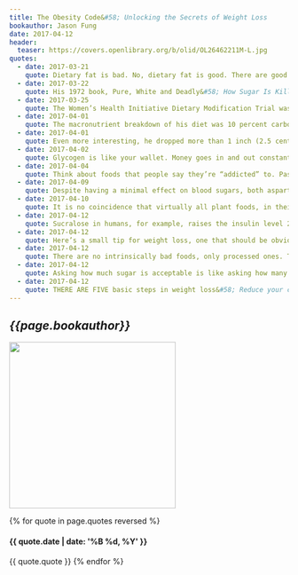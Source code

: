 ```yaml
---
title: The Obesity Code&#58; Unlocking the Secrets of Weight Loss
bookauthor: Jason Fung
date: 2017-04-12
header:
  teaser: https://covers.openlibrary.org/b/olid/OL26462211M-L.jpg
quotes:
  - date: 2017-03-21
    quote: Dietary fat is bad. No, dietary fat is good. There are good fats and bad fats. Carbohydrates are bad. No, carbohydrates are good. There are good carbs and bad carbs. You should eat more meals a day. No, you should eat fewer meals a day. Count your calories. No, calories don’t count. Milk is good for you. No, milk is bad for you. Meat is good for you. No, meat is bad for you.
  - date: 2017-03-22
    quote: His 1972 book, Pure, White and Deadly&#58; How Sugar Is Killing Us,
  - date: 2017-03-25
    quote: The Women’s Health Initiative Dietary Modification Trial was the biggest, baddest, most kick-ass study of the Eat Less, Move More strategy that has even been or ever will be done—and it was a resounding repudiation of that strategy. What is happening when we
  - date: 2017-04-01
    quote: The macronutrient breakdown of his diet was 10 percent carbohydrate, 53 percent fat and 37 percent protein. Standard calorie calculations predicted a weight gain of about 16 pounds (7.3 kilograms). Actual weight gain, however, was only about 2.8 pounds (1.3 kilograms).
  - date: 2017-04-01
    quote: Even more interesting, he dropped more than 1 inch (2.5 centimeters) from his waist measurement.
  - date: 2017-04-02
    quote: Glycogen is like your wallet. Money goes in and out constantly. The wallet is easily accessible, but can only hold a limited amount of money. Fat, however, is like the money in your bank account. It is harder to access that money, but there is an unlimited storage space for energy there in your account.
  - date: 2017-04-04
    quote: Think about foods that people say they’re “addicted” to. Pasta, bread, cookies, chocolate, chips. Notice anything? All are highly refined carbohydrates. Does anybody ever say they are addicted to fish? Apples? Beef? Spinach? Not likely. Those are all delicious foods, but not addictive. Consider some
  - date: 2017-04-09
    quote: Despite having a minimal effect on blood sugars, both aspartame and stevia raised insulin levels higher even than table sugar.14 Artificial sweeteners that raise insulin should be expected to be harmful, not beneficial. Artificial sweeteners may decrease calories and sugar, but not insulin. Yet it is insulin that drives weight gain and diabetes. Artificial sweeteners
  - date: 2017-04-10
    quote: It is no coincidence that virtually all plant foods, in their natural, unrefined state, contain fiber. Mother Nature has pre-packaged the “antidote” with the “poison.” Thus, traditional societies may follow diets high in carbohydrates without evidence of obesity or type 2 diabetes. The one critical difference is that the carbohydrates consumed by traditional societies are unrefined and unprocessed, resulting in very high fiber intake. Western diets are
  - date: 2017-04-12
    quote: Sucralose in humans, for example, raises the insulin level 22 percent higher.6 The incretin effect
  - date: 2017-04-12
    quote: Here’s a small tip for weight loss, one that should be obvious, but is not. If you are not hungry, don’t eat. Your body is telling you that you should not be eating. After indulging in a large meal, such as we do at Thanksgiving, we feel paranoid about skipping the next meal because
  - date: 2017-04-12
    quote: There are no intrinsically bad foods, only processed ones. The further you stray from real food, the more danger you are in. Should you eat protein bars? No. Should you eat meal replacements? No. Should you drink meal replacement shakes? Absolutely not. Should you eat processed meats, processed fats or processed carbohydrates? No, no and no. While we ideally would all eat
  - date: 2017-04-12
    quote: Asking how much sugar is acceptable is like asking how many cigarettes are acceptable. Ideally, no added sugar at all would be best, but that probably will not happen. Still, see the next section for some reasonable suggestions.
  - date: 2017-04-12
    quote: THERE ARE FIVE basic steps in weight loss&#58; Reduce your consumption of added sugars. Reduced your consumption of refined grains. Moderate your protein intake. Increase your consumption of natural fats. Increase your consumption of fiber and vinegar.
---
```

## *{{page.bookauthor}}*

<img width="300" src="{{ page.header.teaser }}"/>

{% for quote in page.quotes reversed %}
#### {{ quote.date | date: '%B %d, %Y' }}
{{ quote.quote }}
{% endfor %}
